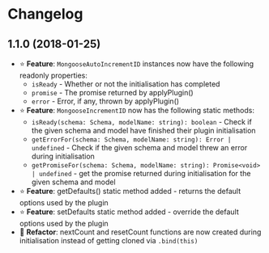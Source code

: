 # Changelog

## 1.1.0 (2018-01-25)

- :star: **Feature**: `MongooseAutoIncrementID` instances now have the following readonly properties:
  - `isReady` - Whether or not the initialisation has completed 
  - `promise` - The promise returned by applyPlugin()
  - `error` - Error, if any, thrown by applyPlugin()
- :star: **Feature**: `MongooseIncrementID` now has the following static methods:
  - `isReady(schema: Schema, modelName: string): boolean` - Check if the given schema and model have finished their plugin initialisation
  - `getErrorFor(schema: Schema, modelName: string): Error | undefined` - Check if the given schema and model threw an error during initialisation
  - `getPromiseFor(schema: Schema, modelName: string): Promise<void> | undefined` - get the promise returned during initialisation for the given schema and model
- :star: **Feature**: getDefaults() static method added - returns the default options used by the plugin
- :star: **Feature**: setDefaults static method added - override the default options used by the plugin
- :arrows_counterclockwise: **Refactor**: nextCount and resetCount functions are now created during initialisation instead of getting cloned via `.bind(this)`
